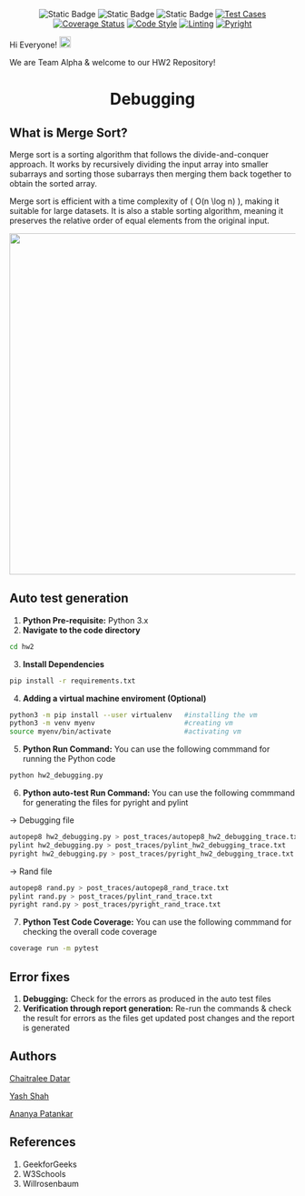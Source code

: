 <div align="center">
   
![Static Badge](https://img.shields.io/badge/python-3.13-brightgreen)
![Static Badge](https://img.shields.io/badge/platform-linux-blue)
![Static Badge](https://img.shields.io/badge/license-MIT-purple)
[![Test Cases](https://github.com/SE-Alpha-Project/hw2/actions/workflows/test.yml/badge.svg)](https://github.com/SE-Alpha-Project/hw2/actions/workflows/test.yml)
[![Coverage Status](https://we-cli.github.io/jayin/badges/coverage.svg)](https://github.com/SE-Alpha-Project/hw2/actions)
[![Code Style](https://img.shields.io/badge/code%20style-pep8-yellow.svg)](https://github.com/SE-Alpha-Project/hw2/actions)
[![Linting](https://img.shields.io/badge/linting-pylint-violet)](https://github.com/SE-Alpha-Project/hw2/actions)
[![Pyright](https://microsoft.github.io/pyright/img/pyright_badge.svg)](https://github.com/SE-Alpha-Project/hw2/actions)

</div>
<div>Hi Everyone! <img src="https://raw.githubusercontent.com/MartinHeinz/MartinHeinz/master/wave.gif" width="20px"></div>

We are Team Alpha & welcome to our HW2 Repository!
<div align="center">
  
</div>

<h1 align="center">Debugging</h1>

## What is Merge Sort?

Merge sort is a sorting algorithm that follows the divide-and-conquer approach. It works by recursively dividing the input array into smaller subarrays and sorting those subarrays then merging them back together to obtain the sorted array.

Merge sort is efficient with a time complexity of \( O(n \log n) \), making it suitable for large datasets. It is also a stable sorting algorithm, meaning it preserves the relative order of equal elements from the original input.



<div align="center">
<img src="https://willrosenbaum.com/assets/img/2022f-cosc-311/merge-sort.gif" width="600">
</div>

## Auto test generation
1. **Python Pre-requisite:** Python 3.x
2. **Navigate to the code directory**
```sh
cd hw2
```
3. **Install Dependencies**
```sh
pip install -r requirements.txt
```
4. **Adding a virtual machine enviroment (Optional)**
```sh
python3 -m pip install --user virtualenv   #installing the vm
python3 -m venv myenv                      #creating vm
source myenv/bin/activate                  #activating vm
```
5. **Python Run Command:** You can use the following commmand for running the Python code
```sh
python hw2_debugging.py
```
6. **Python auto-test Run Command:** You can use the following commmand for generating the files for pyright and pylint


-> Debugging file
```sh
autopep8 hw2_debugging.py > post_traces/autopep8_hw2_debugging_trace.txt
pylint hw2_debugging.py > post_traces/pylint_hw2_debugging_trace.txt
pyright hw2_debugging.py > post_traces/pyright_hw2_debugging_trace.txt
```
-> Rand file
```sh
autopep8 rand.py > post_traces/autopep8_rand_trace.txt
pylint rand.py > post_traces/pylint_rand_trace.txt
pyright rand.py > post_traces/pyright_rand_trace.txt
```
7. **Python Test Code Coverage:** You can use the following commmand for checking the overall code coverage
```sh
coverage run -m pytest
```

## Error fixes

1. **Debugging:** Check for the errors as produced in the auto test files
2. **Verification through report generation:** Re-run the commands & check the result for errors as the files get updated post changes and the report is generated

## Authors
[Chaitralee Datar](https://www.linkedin.com/in/cd2001/)

[Yash Shah](https://www.linkedin.com/in/yash2705/)

[Ananya Patankar](https://www.linkedin.com/in/ananya-patankar/)

## References
1. GeekforGeeks
2. W3Schools
3. Willrosenbaum

